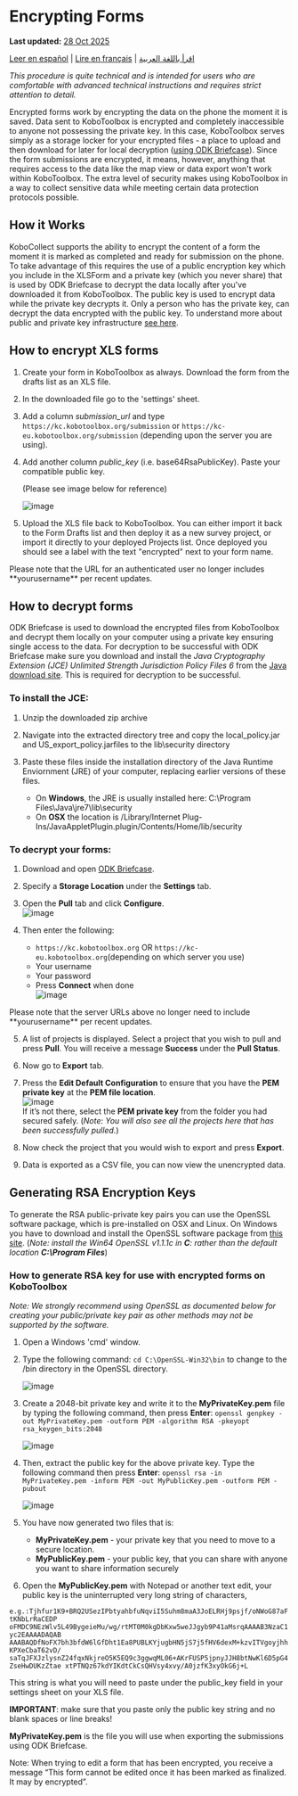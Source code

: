 # Encrypting Forms
**Last updated:** <a href="https://github.com/kobotoolbox/docs/blob/01270a828ec846731411368326ba58114adda98e/source/encrypting_forms.md" class="reference">28 Oct 2025</a>

<a href="es/encrypting_forms.html">Leer en español</a> | <a href="fr/encrypting_forms.html">Lire en français</a> | <a href="ar/encrypting_forms.html">اقرأ باللغة العربية</a>

_This procedure is quite technical and is intended for users who are comfortable
with advanced technical instructions and requires strict attention to detail._

Encrypted forms work by encrypting the data on the phone the moment it is saved.
Data sent to KoboToolbox is encrypted and completely inaccessible to anyone not
possessing the private key. In this case, KoboToolbox serves simply as a storage
locker for your encrypted files - a place to upload and then download for later
for local decryption
([using ODK Briefcase](http://blog.formhub.org/2013/06/27/formhub-supports-odk-briefcase/)).
Since the form submissions are encrypted, it means, however, anything that
requires access to the data like the map view or data export won't work within
KoboToolbox. The extra level of security makes using KoboToolbox in a way to
collect sensitive data while meeting certain data protection protocols possible.

## How it Works

KoboCollect supports the ability to encrypt the content of a form the moment it
is marked as completed and ready for submission on the phone. To take advantage
of this requires the use of a public encryption key which you include in the
XLSForm and a private key (which you never share) that is used by ODK Briefcase
to decrypt the data locally after you've downloaded it from KoboToolbox. The
public key is used to encrypt data while the private key decrypts it. Only a
person who has the private key, can decrypt the data encrypted with the public
key. To understand more about public and private key infrastructure
[see here](https://en.wikipedia.org/wiki/Public-key_cryptography).

## How to encrypt XLS forms

1. Create your form in KoboToolbox as always. Download the form from the drafts
   list as an XLS file.

2. In the downloaded file go to the 'settings' sheet.

3. Add a column _submission_url_ and type
   `https://kc.kobotoolbox.org/submission` or
   `https://kc-eu.kobotoolbox.org/submission` (depending
   upon the server you are using).

5. Add another column _public_key_ (i.e. base64RsaPublicKey). Paste your
   compatible public key.

    (Please see image below for reference)

    ![image](/images/encrypting_forms/column.png)

6. Upload the XLS file back to KoboToolbox. You can either import it back to the
   Form Drafts list and then deploy it as a new survey project, or import it
   directly to your deployed Projects list. Once deployed you should see a label
   with the text "encrypted" next to your form name.

<p class="note">
  Please note that the URL for an authenticated user no longer includes **yourusername** per recent updates. 
</p>

## How to decrypt forms

ODK Briefcase is used to download the encrypted files from KoboToolbox and
decrypt them locally on your computer using a private key ensuring single access
to the data. For decryption to be successful with ODK Briefcase make sure you
download and install the _Java Cryptography Extension (JCE) Unlimited Strength
Jurisdiction Policy Files 6_ from the
[Java download site](https://www.oracle.com/java/technologies/javase-jce-all-downloads.html).
This is required for decryption to be successful.

### To install the JCE:

1. Unzip the downloaded zip archive

2. Navigate into the extracted directory tree and copy the local_policy.jar and
   US_export_policy.jarfiles to the lib\security directory

3. Paste these files inside the installation directory of the Java Runtime
   Enviornment (JRE) of your computer, replacing earlier versions of these
   files.
    - On **Windows**, the JRE is usually installed here: C:\Program
      Files\Java\jre7\lib\security
    - On **OSX** the location is /Library/Internet
      Plug-Ins/JavaAppletPlugin.plugin/Contents/Home/lib/security

### To decrypt your forms:

1. Download and open [ODK Briefcase](https://docs.getodk.org/briefcase-intro/).

2. Specify a **Storage Location** under the **Settings** tab.

3. Open the **Pull** tab and click **Configure**.  
   ![image](/images/encrypting_forms/configure.png)

4. Then enter the following:

    - `https://kc.kobotoolbox.org` OR
      `https://kc-eu.kobotoolbox.org`(depending on which
      server you use)
    - Your username
    - Your password
    - Press **Connect** when done  
      ![image](/images/encrypting_forms/connect.png)

<p class="note">
  Please note that the server URLs above no longer need to include **yourusername** per recent updates. 
</p>

5. A list of projects is displayed. Select a project that you wish to pull and
   press **Pull**. You will receive a message **Success** under the **Pull
   Status**.

6. Now go to **Export** tab.

7. Press the **Edit Default Configuration** to ensure that you have the **PEM
   private key** at the **PEM file location**.  
   ![image](/images/encrypting_forms/private_key.png)  
   If it’s not there, select the **PEM private key** from the folder you had
   secured safely. (_Note: You will also see all the projects here that has been
   successfully pulled._)

8. Now check the project that you would wish to export and press **Export**.

9. Data is exported as a CSV file, you can now view the unencrypted data.

## Generating RSA Encryption Keys

To generate the RSA public-private key pairs you can use the OpenSSL software
package, which is pre-installed on OSX and Linux. On Windows you have to
download and install the OpenSSL software package from
[this site](http://slproweb.com/products/Win32OpenSSL.md). (_Note: install the
Win64 OpenSSL v1.1.1c in **C**: rather than the default location **C:\Program
Files**_)

### How to generate RSA key for use with encrypted forms on KoboToolbox

_Note: We strongly recommend using OpenSSL as documented below for creating your
public/private key pair as other methods may not be supported by the software._

1. Open a Windows 'cmd' window.

2. Type the following command: `cd C:\OpenSSL-Win32\bin` to change to the /bin
   directory in the OpenSSL directory.

    ![image](/images/encrypting_forms/openssl_1.png)

3. Create a 2048-bit private key and write it to the **MyPrivateKey.pem** file
   by typing the following command, then press **Enter**:
   `openssl genpkey -out MyPrivateKey.pem -outform PEM -algorithm RSA -pkeyopt rsa_keygen_bits:2048`

    ![image](/images/encrypting_forms/openssl_2.png)

4. Then, extract the public key for the above private key. Type the following
   command then press **Enter**:
   `openssl rsa -in MyPrivateKey.pem -inform PEM -out MyPublicKey.pem -outform PEM -pubout`

    ![image](/images/encrypting_forms/openssl_3.png)

5. You have now generated two files that is:

    - **MyPrivateKey.pem** - your private key that you need to move to a secure
      location.
    - **MyPublicKey.pem** - your public key, that you can share with anyone you
      want to share information securely

6. Open the **MyPublicKey.pem** with Notepad or another text edit, your public
   key is the uninterrupted very long string of characters,

`e.g.:Tjhfur1K9+BRQ2USezIPbtyahbfuNqviI5Suhm8maA3JoELRHj9psjf/oNWoG87aFtKNbLrRaCEDP oFMDC9NEzWlv5L49BygeieMu/wg/rtMT0M0kgDbKxw5weJJgyb9P41aMsrqAAAAB3NzaC1yc2EAAAADAQAB AAABAQDfNoFX7bh3bfdW6lGfDht1Ea8PUBLKYjugbHN5jS7j5fHV6dexM+kzvITVgoyjhhKPXeCbaT62vD/ saTqJFXJzlysnZ24fqxNkjreO5K5EQ9c3ggwqML06+AKrFUSP5jpnyJJH8btNwKl6D5pG4ZseHwDUKzZtae xtPTNQz67kdYIKdtCkCsQHVsy4xvy/A0jzfK3xyOkG6j+L`

This string is what you will need to paste under the public_key field in your
settings sheet on your XLS file.

**IMPORTANT**: make sure that you paste only the public key string and no blank
spaces or line breaks!

**MyPrivateKey.pem** is the file you will use when exporting the submissions
using ODK Briefcase.

Note: When trying to edit a form that has been encrypted, you receive a message
“This form cannot be edited once it has been marked as finalized. It may by
encrypted”.
